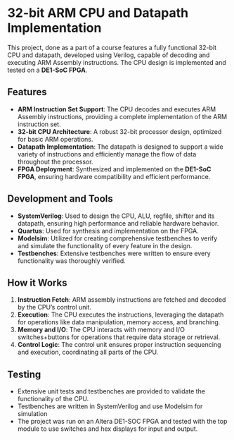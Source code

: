 # 32-bit ARM CPU and Datapath Implementation

This project, done as a part of a course features a fully functional 32-bit CPU and datapath, developed using Verilog, capable of decoding and executing ARM Assembly instructions. The CPU design is implemented and tested on a **DE1-SoC FPGA**.

## Features

- **ARM Instruction Set Support**: The CPU decodes and executes ARM Assembly instructions, providing a complete implementation of the ARM instruction set.
- **32-bit CPU Architecture**: A robust 32-bit processor design, optimized for basic ARM operations.
- **Datapath Implementation**: The datapath is designed to support a wide variety of instructions and efficiently manage the flow of data throughout the processor.
- **FPGA Deployment**: Synthesized and implemented on the **DE1-SoC FPGA**, ensuring hardware compatibility and efficient performance.
  
## Development and Tools

- **SystemVerilog**: Used to design the CPU, ALU, regfile, shifter and its datapath, ensuring high performance and reliable hardware behavior.
- **Quartus**: Used for synthesis and implementation on the FPGA.
- **Modelsim**: Utilized for creating comprehensive testbenches to verify and simulate the functionality of every feature in the design.
- **Testbenches**: Extensive testbenches were written to ensure every functionality was thoroughly verified.

## How it Works

1. **Instruction Fetch**: ARM assembly instructions are fetched and decoded by the CPU’s control unit.
2. **Execution**: The CPU executes the instructions, leveraging the datapath for operations like data manipulation, memory access, and branching.
3. **Memory and I/O**: The CPU interacts with memory and I/O switches+buttons for operations that require data storage or retrieval.
4. **Control Logic**: The control unit ensures proper instruction sequencing and execution, coordinating all parts of the CPU.

## Testing
- Extensive unit tests and testbenches are provided to validate the functionality of the CPU.
- Testbenches are written in SystemVerilog and use Modelsim for simulation
- The project was run on an Altera DE1-SOC FPGA and tested with the top module to use switches and hex displays for input and output.
